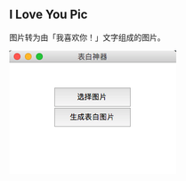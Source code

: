 ## I Love You Pic

图片转为由「我喜欢你！」文字组成的图片。

![](https://raw.githubusercontent.com/ayuLiao/images/master/20200214002359.png)